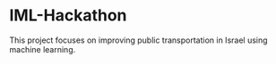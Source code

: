 # IML-Hackathon
This project focuses on improving public transportation in Israel using machine learning.
